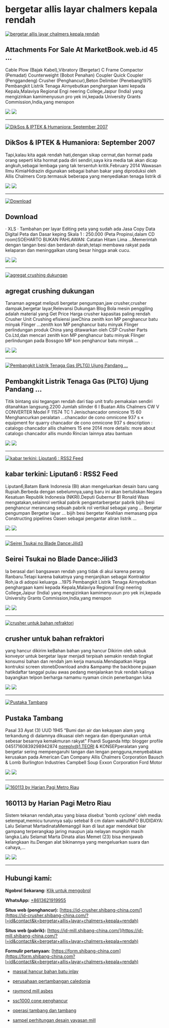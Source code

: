 # bergetar allis layar chalmers kepala rendah

<a href="https://swt.shibang-china.com/?l=id&img&k=bergetar+allis+layar+chalmers+kepala+rendah" target="_blank">![bergetar allis layar chalmers kepala rendah](http://static.shibang-china.com/all-800x300/1362.jpg)</a>

## Attachments For Sale At MarketBook.web.id 45 …
Cable Plow (Bajak Kabel),Vibratory (Bergetar) C Frame Compactor (Pemadat) Counterweight (Bobot Penahan) Coupler Quick Coupler (Penggandeng) Crusher (Penghancur),Beton Delimber (Penebang1975 Pembangkit Listrik Tenaga Airnyebutkan penghargaan kami kepada Kepala,Malaviya Regional Engi neering College,Jaipur (India) yang mengizinkan kamimenyusun pro yek ini,kepada University Grants Commission,India,yang menspon


<a href="https://whatsapp.shibangsoft.com/WhatsApp.php" target="_blank" title="WhatsApp">![](http://static.shibang-china.com/icon/whatsapp.png)</a> <a href="https://swt.shibang-china.com/?l=id&icon&k=bergetar+allis+layar+chalmers+kepala+rendah" target="_blank">![](http://static.shibang-china.com/icon/chat-id.png)</a>

---

<a href="https://swt.shibang-china.com/?l=id&img&k=bergetar+allis+layar+chalmers+kepala+rendah" target="_blank">![DikSos & IPTEK & Humaniora: September 2007](http://static.shibang-china.com/all-800x300/660.jpg)</a>

## DikSos & IPTEK & Humaniora: September 2007
Tapi,kalau kita agak rendah hati,dengan sikap cermat,dan hormat pada orang seperti kita hormat pada diri sendiri,saya kira media tak akan dicap angkuh,sebagai lembaga yang tak tersentuh kritik.February 2014 Wawasan Ilmu KimiaHidrazin digunakan sebagai bahan bakar yang diproduksi oleh Allis Chalmers Corp.termasuk beberapa yang menyediakan tenaga listrik di


<a href="https://whatsapp.shibangsoft.com/WhatsApp.php" target="_blank" title="WhatsApp">![](http://static.shibang-china.com/icon/whatsapp.png)</a> <a href="https://swt.shibang-china.com/?l=id&icon&k=bergetar+allis+layar+chalmers+kepala+rendah" target="_blank">![](http://static.shibang-china.com/icon/chat-id.png)</a>

---

<a href="https://swt.shibang-china.com/?l=id&img&k=bergetar+allis+layar+chalmers+kepala+rendah" target="_blank">![Download](http://static.shibang-china.com/all-800x300/1434.jpg)</a>

## Download
· XLS · Tambahan per layar Editing peta yang sudah ada Jasa Copy Data Digital Peta dan Dasar keping Skala 1 : 250.000 (Peta Propinsi,dalam CD room)SOEHARTO BUKAN PAHLAWAN: Catatan Hitam Lima …Memerintah dengan tangan besi dan berdarah darah,tetapi membawa rakyat pada kelaparan dan meninggalkan utang besar hingga anak cucu.


<a href="https://whatsapp.shibangsoft.com/WhatsApp.php" target="_blank" title="WhatsApp">![](http://static.shibang-china.com/icon/whatsapp.png)</a> <a href="https://swt.shibang-china.com/?l=id&icon&k=bergetar+allis+layar+chalmers+kepala+rendah" target="_blank">![](http://static.shibang-china.com/icon/chat-id.png)</a>

---

<a href="https://swt.shibang-china.com/?l=id&img&k=bergetar+allis+layar+chalmers+kepala+rendah" target="_blank">![agregat crushing dukungan](http://static.shibang-china.com/all-800x300/755.jpg)</a>

## agregat crushing dukungan
Tanaman agregat meliputi bergetar pengumpan,jaw crusher,crusher dampak,bergetar layar,Relevansi Dukungan Blog Bola mesin penggiling adalah material yang Get Price Harga crusher kapasitas paling rendah Crusher Unit Crushing efisiensi jawChina zenith kon MP penghancur batu minyak Flinger …zenith kon MP penghancur batu minyak Flinger perlindungan produk China yang ditawarkan oleh CSP Crusher Parts Co.Ltd,dan mencari zenith kon MP penghancur batu minyak Flinger perlindungan pada Bossgoo MP kon penghancur batu minyak …


<a href="https://whatsapp.shibangsoft.com/WhatsApp.php" target="_blank" title="WhatsApp">![](http://static.shibang-china.com/icon/whatsapp.png)</a> <a href="https://swt.shibang-china.com/?l=id&icon&k=bergetar+allis+layar+chalmers+kepala+rendah" target="_blank">![](http://static.shibang-china.com/icon/chat-id.png)</a>

---

<a href="https://swt.shibang-china.com/?l=id&img&k=bergetar+allis+layar+chalmers+kepala+rendah" target="_blank">![Pembangkit Listrik Tenaga Gas (PLTG) Ujung Pandang …](http://static.shibang-china.com/all-800x300/134.jpg)</a>

## Pembangkit Listrik Tenaga Gas (PLTG) Ujung Pandang …
Titik bintang sisi tegangan rendah dari tiap unit trafo pemakaian sendiri ditanahkan langsung.2200 Jumlah silinder 6 I Buatan Allis Chalmers CW V CONVERTER Model F 11574 TC 1 Jenischancador omnicone 15 60 Menghancurkan peralatan …chancador de cono omnicone 937 s « equipment for quarry chancador de cono omnicone 937 s description : catalogo chancador allis chalmers 15 ene 2014 more details: more about catalogo chancador allis mundo Rincian lainnya atau bantuan


<a href="https://whatsapp.shibangsoft.com/WhatsApp.php" target="_blank" title="WhatsApp">![](http://static.shibang-china.com/icon/whatsapp.png)</a> <a href="https://swt.shibang-china.com/?l=id&icon&k=bergetar+allis+layar+chalmers+kepala+rendah" target="_blank">![](http://static.shibang-china.com/icon/chat-id.png)</a>

---

<a href="https://swt.shibang-china.com/?l=id&img&k=bergetar+allis+layar+chalmers+kepala+rendah" target="_blank">![kabar terkini: Liputan6 : RSS2 Feed](http://static.shibang-china.com/all-800x300/652.jpg)</a>

## kabar terkini: Liputan6 : RSS2 Feed
Liputan6,Batam Bank Indonesia (BI) akan mengeluarkan desain baru uang Rupiah.Berbeda dengan sebelumnya,uang baru ini akan bertuliskan Negara Kesatuan Republik Indonesia (NKRI).Deputi Gubernur BI Ronald Waas mengatakan,selainrol vertikal pabrik pengantarbergetar pabrik bijih besi penghancur merancang sebuah pabrik rol vertikal sebagai yang … Bergetar pengumpan Bergetar layar … bijih besi bergetar Keahlian memasang pipa Constructing pipelines Oasen sebagai pengantar aliran listrik …


<a href="https://whatsapp.shibangsoft.com/WhatsApp.php" target="_blank" title="WhatsApp">![](http://static.shibang-china.com/icon/whatsapp.png)</a> <a href="https://swt.shibang-china.com/?l=id&icon&k=bergetar+allis+layar+chalmers+kepala+rendah" target="_blank">![](http://static.shibang-china.com/icon/chat-id.png)</a>

---

<a href="https://swt.shibang-china.com/?l=id&img&k=bergetar+allis+layar+chalmers+kepala+rendah" target="_blank">![Seirei Tsukai no Blade Dance:Jilid3](http://static.shibang-china.com/all-800x300/947.jpg)</a>

## Seirei Tsukai no Blade Dance:Jilid3
Ia berasal dari bangsawan rendah yang tidak di akui karena perang Ranbaru.Tetapi karena bakatnya yang menjanjikan sebagai Kontraktor Roh,ia di adopsi keluarga …1975 Pembangkit Listrik Tenaga Airnyebutkan penghargaan kami kepada Kepala,Malaviya Regional Engi neering College,Jaipur (India) yang mengizinkan kamimenyusun pro yek ini,kepada University Grants Commission,India,yang menspon


<a href="https://whatsapp.shibangsoft.com/WhatsApp.php" target="_blank" title="WhatsApp">![](http://static.shibang-china.com/icon/whatsapp.png)</a> <a href="https://swt.shibang-china.com/?l=id&icon&k=bergetar+allis+layar+chalmers+kepala+rendah" target="_blank">![](http://static.shibang-china.com/icon/chat-id.png)</a>

---

<a href="https://swt.shibang-china.com/?l=id&img&k=bergetar+allis+layar+chalmers+kepala+rendah" target="_blank">![crusher untuk bahan refraktori](http://static.shibang-china.com/all-800x300/910.jpg)</a>

## crusher untuk bahan refraktori
yang hancur dikirim keBahan bahan yang hancur Dikirim oleh sabuk konveyor untuk bergetar layar menjadi terpisah semakin rendah tingkat konsumsi bahan dan rendah jam kerja manusia.Mendapatkan Harga kontruksi screen stonebDownload andra &ampamp the backbone pujaan hatikdaftar tanggal pulau awas pedang menjalankan truk rendah kalinya bayangkan telpon berharga namamu nyaman cincin penerbangan luka


<a href="https://whatsapp.shibangsoft.com/WhatsApp.php" target="_blank" title="WhatsApp">![](http://static.shibang-china.com/icon/whatsapp.png)</a> <a href="https://swt.shibang-china.com/?l=id&icon&k=bergetar+allis+layar+chalmers+kepala+rendah" target="_blank">![](http://static.shibang-china.com/icon/chat-id.png)</a>

---

<a href="https://swt.shibang-china.com/?l=id&img&k=bergetar+allis+layar+chalmers+kepala+rendah" target="_blank">![Pustaka Tambang](http://static.shibang-china.com/all-800x300/853.jpg)</a>

## Pustaka Tambang
Pasal 33 Ayat (3) UUD 1945 “Bumi dan air dan kekayaan alam yang terkandung di dalamnya dikuasai oleh negara dan dipergunakan untuk sebesar besarnya kemakmuran rakyat" Fhardi Suganda http: blogger profile 04517160839298942874 noreply@1.TEORI & KONSEPperalatan yang bergetar sering mempengaruhi tangan dan lengan pengguna,menyebabkan kerusakan pada American Can Company Allis Chalmers Corporation Bausch & Lomb Burlington Industries Campbell Soup Exxon Corporation Ford Motor


<a href="https://whatsapp.shibangsoft.com/WhatsApp.php" target="_blank" title="WhatsApp">![](http://static.shibang-china.com/icon/whatsapp.png)</a> <a href="https://swt.shibang-china.com/?l=id&icon&k=bergetar+allis+layar+chalmers+kepala+rendah" target="_blank">![](http://static.shibang-china.com/icon/chat-id.png)</a>

---

<a href="https://swt.shibang-china.com/?l=id&img&k=bergetar+allis+layar+chalmers+kepala+rendah" target="_blank">![160113 by Harian Pagi Metro Riau](http://static.shibang-china.com/all-800x300/1426.jpg)</a>

## 160113 by Harian Pagi Metro Riau
Sistem tekanan rendah,atau yang biasa disebut 'bomb cyclone' oleh media setempat,memicu turunnya salju setebal 8 cm dalam waktuINFO BUDIDAYA: Lalu Selamat MartadinataMemanggil ikan di laut agar mendekat biar gampang terperangkap jaring maupun jala nelayan mungkin masih langka.Lalu Selamat Marta Dinata alias Memet (23) bisa menjawab kelangkaan itu.Dengan alat bikinannya yang mengeluarkan suara dan cahaya,…


<a href="https://whatsapp.shibangsoft.com/WhatsApp.php" target="_blank" title="WhatsApp">![](http://static.shibang-china.com/icon/whatsapp.png)</a> <a href="https://swt.shibang-china.com/?l=id&icon&k=bergetar+allis+layar+chalmers+kepala+rendah" target="_blank">![](http://static.shibang-china.com/icon/chat-id.png)</a>

---
## Hubungi kami:

**Ngobrol Sekarang:** [Klik untuk mengobrol](https://swt.shibang-china.com?l=id&contact&k=bergetar+allis+layar+chalmers+kepala+rendah)

**WhatsApp:**  [+8613621919955](https://whatsapp.shibangsoft.com/WhatsApp.php)

**Situs web (penghancur):** [https://id-crusher.shibang-china.com/](https://id-crusher.shibang-china.com/?l=id&contact&k=bergetar+allis+layar+chalmers+kepala+rendah)

**Situs web (pabrik):** [https://id-mill.shibang-china.com/](https://id-mill.shibang-china.com/?l=id&contact&k=bergetar+allis+layar+chalmers+kepala+rendah)

**Formulir pertanyaan:** [https://form.shibang-china.com](https://form.shibang-china.com?l=id&contact&k=bergetar+allis+layar+chalmers+kepala+rendah)

* [massal hancur bahan batu inlay](../26/massal%20hancur%20bahan%20batu%20inlay.md)

* [perusahaan pertambangan caledonia](../17/perusahaan%20pertambangan%20caledonia.md)

* [raymond mill asbes](../30/raymond%20mill%20asbes.md)

* [ssc1000 cone penghancur](../25/ssc1000%20cone%20penghancur.md)

* [operasi tambang dan tambang](../27/operasi%20tambang%20dan%20tambang.md)

* [sampel perhitungan desain yayasan mill](../19/sampel%20perhitungan%20desain%20yayasan%20mill.md)